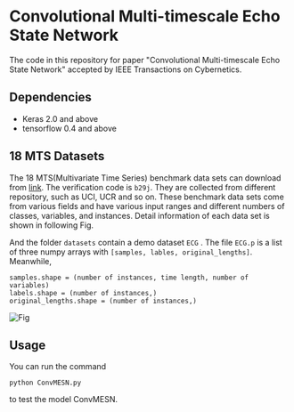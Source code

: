 # Convolutional Multi-timescale Echo State Network
The code in this repository for paper "Convolutional Multi-timescale Echo State Network" accepted by IEEE Transactions on Cybernetics.



## Dependencies

* Keras 2.0 and above
* tensorflow 0.4 and above



## 18 MTS Datasets

The 18 MTS(Multivariate Time Series) benchmark data sets can download from [link](https://pan.baidu.com/s/1lLP36LkngMedROSjDSM9qg). The verification code is `b29j`. They are collected from different repository, such as UCI, UCR and so on. These benchmark data sets come from various fields and have various input ranges and different numbers of classes, variables, and instances. Detail information of each data set is shown in following Fig. 

And the folder `datasets` contain a demo dataset `ECG` .  The file `ECG.p`  is a list of three numpy arrays with `[samples, lables, original_lengths]`.  Meanwhile,

```
samples.shape = (number of instances, time length, number of variables)
labels.shape = (number of instances,)
original_lengths.shape = (number of instances,)
```

![Fig](https://github.com/qianlima-lab/ConvMESN/blob/master/MTS.JPG)



## Usage

You can run the command 
```
python ConvMESN.py
```
to test the model ConvMESN.







